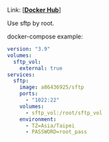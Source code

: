 Link: \[[**Docker Hub**](https://hub.docker.com/r/a86436925/sftp)\]

Use sftp by root.

docker-compose example:
```yaml
version: "3.9"
volumes:
  sftp_vol:
    external: true
services:
  sftp:
    image: a86436925/sftp
    ports:
      - "1022:22"
    volumes:
      - sftp_vol:/root/sftp_vol
    environment:
      - TZ=Asia/Taipei
      - PASSWORD=root_pass
```